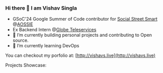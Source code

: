 ### Hi there 👋 I am Vishav Singla

- GSoC'24 Google Summer of Code contributor for [Social Street Smart](https://github.com/AOSSIE-Org/Social-Street-Smart) @[AOSSIE](https://github.com/AOSSIE-Org)
- Ex Backend Intern @[Globe Teleservices](https://globeteleservices.com)
- 🔭 I’m currently building personal projects and contributing to Open source.
- 🌱 I’m currently learning DevOps

You can checkout my porfolio at: [http://vishavs.live](http://vishavs.live)

Projects Showcase:

